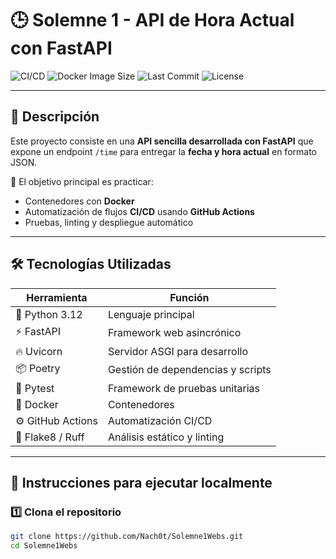 # 🕒 Solemne 1 - API de Hora Actual con FastAPI

![CI/CD](https://github.com/nach0t/solemne1web/actions/workflows/main.yml/badge.svg)
![Docker Image Size](https://img.shields.io/docker/image-size/nach0t/solemne1web/latest)
![Last Commit](https://img.shields.io/github/last-commit/nach0t/solemne1web)
![License](https://img.shields.io/github/license/nach0t/solemne1web)

---

## 📌 Descripción

Este proyecto consiste en una **API sencilla desarrollada con FastAPI** que expone un endpoint `/time` para entregar la **fecha y hora actual** en formato JSON.

🔧 El objetivo principal es practicar:
- Contenedores con **Docker**
- Automatización de flujos **CI/CD** usando **GitHub Actions**
- Pruebas, linting y despliegue automático

---

## 🛠️ Tecnologías Utilizadas

| Herramienta        | Función                              |
|--------------------|--------------------------------------|
| 🐍 Python 3.12      | Lenguaje principal                   |
| ⚡ FastAPI          | Framework web asincrónico            |
| 🔥 Uvicorn          | Servidor ASGI para desarrollo        |
| 📦 Poetry           | Gestión de dependencias y scripts    |
| 🧪 Pytest           | Framework de pruebas unitarias       |
| 🐳 Docker           | Contenedores                         |
| ⚙️ GitHub Actions   | Automatización CI/CD                 |
| 🧹 Flake8 / Ruff    | Análisis estático y linting          |

---

## 🚀 Instrucciones para ejecutar localmente

### 1️⃣ Clona el repositorio

```bash
git clone https://github.com/Nach0t/Solemne1Webs.git
cd Solemne1Webs
